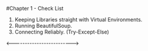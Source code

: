#Chapter 1 - Check List

1. Keeping Libraries straight with Virtual Environments. 
2. Running BeautifulSoup.
3. Connecting Reliably. (Try-Except-Else)

<------------------------->
